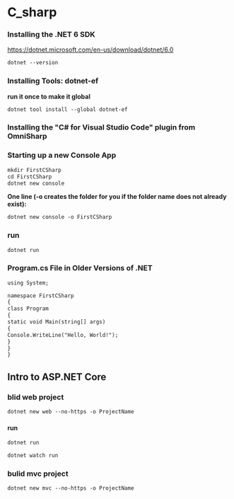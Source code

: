 # C_sharp

### Installing the .NET 6 SDK

https://dotnet.microsoft.com/en-us/download/dotnet/6.0

```md
dotnet --version
```

### Installing Tools: dotnet-ef

**run it once to make it global**

```md
dotnet tool install --global dotnet-ef
```

### Installing the "C# for Visual Studio Code" plugin from OmniSharp

### Starting up a new Console App

```md
mkdir FirstCSharp
cd FirstCSharp
dotnet new console
```

**One line (-o creates the folder for you if the folder name does not already exist):**

```md
dotnet new console -o FirstCSharp
```

### run

```md
dotnet run
```

### Program.cs File in Older Versions of .NET

```md
using System;

namespace FirstCSharp
{
class Program
{
static void Main(string[] args)
{
Console.WriteLine("Hello, World!");
}
}
}
```

## Intro to ASP.NET Core
### blid web project

```md
dotnet new web --no-https -o ProjectName
```

#### run

```md
dotnet run
```

```md
dotnet watch run
```

###  bulid mvc project 
```md 
dotnet new mvc --no-https -o ProjectName
```
